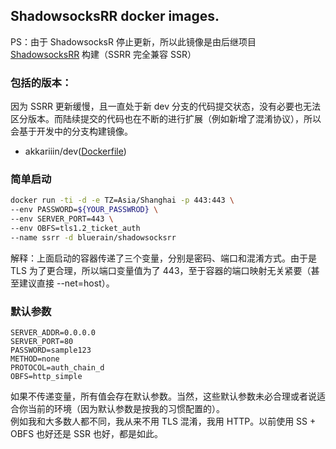 ## ShadowsocksRR docker images.
PS：由于 ShadowsocksR 停止更新，所以此镜像是由后继项目 [ShadowsocksRR](https://github.com/shadowsocksrr/shadowsocksr) 构建（SSRR 完全兼容 SSR）
### 包括的版本：
因为 SSRR 更新缓慢，且一直处于新 dev 分支的代码提交状态，没有必要也无法区分版本。而陆续提交的代码也在不断的进行扩展（例如新增了混淆协议），所以会基于开发中的分支构建镜像。
* akkariiin/dev([Dockerfile](https://github.com/Hentioe/docker-shadowsocksrr/blob/master/Dockerfile))
### 简单启动
````bash
docker run -ti -d -e TZ=Asia/Shanghai -p 443:443 \
--env PASSWORD=${YOUR_PASSWROD} \
--env SERVER_PORT=443 \
--env OBFS=tls1.2_ticket_auth
--name ssrr -d bluerain/shadowsocksrr
````

解释：上面启动的容器传递了三个变量，分别是密码、端口和混淆方式。由于是 TLS 为了更合理，所以端口变量值为了 443，至于容器的端口映射无关紧要（甚至建议直接 --net=host）。

### 默认参数
````
SERVER_ADDR=0.0.0.0
SERVER_PORT=80
PASSWORD=sample123
METHOD=none
PROTOCOL=auth_chain_d
OBFS=http_simple
````
如果不传递变量，所有值会存在默认参数。当然，这些默认参数未必合理或者说适合你当前的环境（因为默认参数是按我的习惯配置的）。  
例如我和大多数人都不同，我从来不用 TLS 混淆，我用 HTTP。以前使用 SS + OBFS 也好还是 SSR 也好，都是如此。

